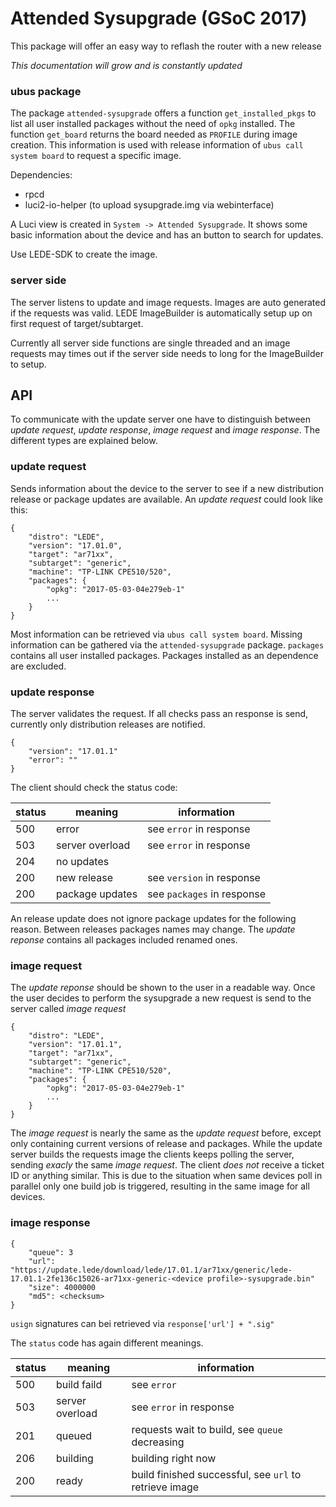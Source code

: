 # Attended Sysupgrade (GSoC 2017)

This package will offer an easy way to reflash the router with a new release

*This documentation will grow and is constantly updated*

### ubus package

The package `attended-sysupgrade` offers a function `get_installed_pkgs` to list all user installed packages without the need of `opkg` installed. The function `get_board` returns the board needed as `PROFILE` during image creation. This information is used with release information of `ubus call system board` to request a specific image.

Dependencies:
* rpcd
* luci2-io-helper (to upload sysupgrade.img via webinterface)

A Luci view is created in `System -> Attended Sysupgrade`. It shows some basic information about the device and has an button to search for updates.

Use LEDE-SDK to create the image.

### server side

The server listens to update and image requests. Images are auto generated if the requests was valid. LEDE ImageBuilder is automatically setup up on first request of target/subtarget. 

Currently all server side functions are single threaded and an image requests may times out if the server side needs to long for the ImageBuilder to setup.

## API

To communicate with the update server one have to distinguish between *update request*, *update response*, *image request* and *image response*. The different types are explained below.

### update request

Sends information about the device to the server to see if a new distribution release or package updates are available. An *update request* could look like this:

	{
		"distro": "LEDE",
		"version": "17.01.0",
		"target": "ar71xx",
		"subtarget": "generic",
		"machine": "TP-LINK CPE510/520",
		"packages": {
			"opkg": "2017-05-03-04e279eb-1"
			...
		}   
	}

Most information can be retrieved via `ubus call system board`. Missing information can be gathered via the `attended-sysupgrade` package.
`packages` contains all user installed packages. Packages installed as an dependence are excluded.

### update response

The server validates the request. If all checks pass an response is send, currently only distribution releases are notified. 

	{
		"version": "17.01.1"
		"error": ""
	}

The client should check the status code:

| status 	| meaning 			| information 	|
| --- 		| --- 				| --- 			|
| 500 		| error				| see `error` in response | 
| 503 		| server overload   | see `error` in response | 
| 204 		| no updates		| | 
| 200		| new release		| see `version` in response |
| 200		| package updates	| see `packages` in response | 

An release update does not ignore package updates for the following reason. Between releases packages names may change. The *update reponse* contains all packages included renamed ones.

### image request

The *update reponse* should be shown to the user in a readable way. Once the user decides to perform the sysupgrade a new request is send to the server called *image request*

	{
		"distro": "LEDE",
		"version": "17.01.1",
		"target": "ar71xx",
		"subtarget": "generic",
		"machine": "TP-LINK CPE510/520",
		"packages": {
			"opkg": "2017-05-03-04e279eb-1"
			...
		}   
	}

The *image request* is nearly the same as the *update request* before, except only containing current versions of release and packages. While the update server builds the requests image the clients keeps polling the server, sending *exacly* the same *image request*. The client _does not_ receive a ticket ID or anything similar. This is due to the situation when same devices poll in parallel only one build job is triggered, resulting in the same image for all devices.

### image response

	{
		"queue": 3
		"url": "https://update.lede/download/lede/17.01.1/ar71xx/generic/lede-17.01.1-2fe136c15026-ar71xx-generic-<device profile>-sysupgrade.bin"
		"size": 4000000
		"md5": <checksum>
	}

`usign` signatures can bei retrieved via `response['url'] + ".sig"`

The `status` code has again different meanings.

| status 	| meaning 				| information 	|
| --- 		| --- 					| --- 			|
| 500		| build faild			| see `error`	|
| 503 		| server overload   | see `error` in response | 
| 201		| queued				| requests wait to build, see `queue` decreasing |
| 206		| building				| building right now |
| 200		| ready					| build finished successful, see `url` to retrieve image |
